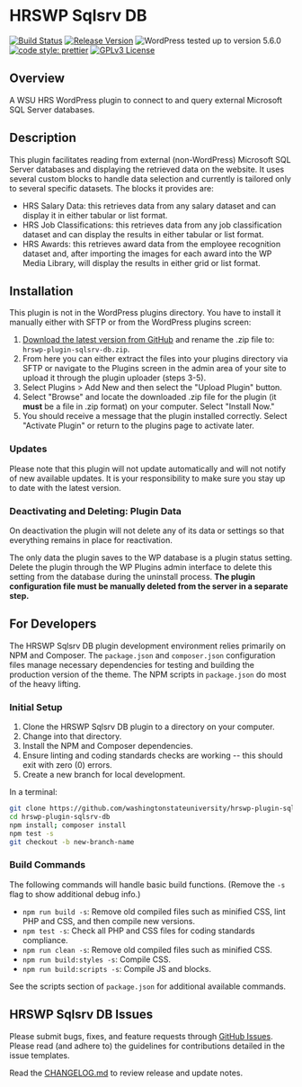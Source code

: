 # HRSWP Sqlsrv DB

[![Build Status](https://travis-ci.org/washingtonstateuniversity/hrswp-plugin-sqlsrv-db.svg?branch=stable)](https://travis-ci.org/washingtonstateuniversity/hrswp-plugin-sqlsrv-db) [![Release Version](https://img.shields.io/github/v/release/washingtonstateuniversity/hrswp-plugin-sqlsrv-db)](https://github.com/washingtonstateuniversity/hrswp-plugin-sqlsrv-db/releases/latest) ![WordPress tested up to version 5.6.0](https://img.shields.io/badge/WordPress-v5.6.0%20tested-success.svg) [![code style: prettier](https://img.shields.io/badge/code_style-prettier-ff69b4.svg)](https://github.com/prettier/prettier) [![GPLv3 License](https://img.shields.io/github/license/washingtonstateuniversity/hrswp-plugin-sqlsrv-db)](https://github.com/washingtonstateuniversity/hrswp-plugin-documents/blob/stable/LICENSE.md)

## Overview

A WSU HRS WordPress plugin to connect to and query external Microsoft SQL Server databases.

## Description

This plugin facilitates reading from external (non-WordPress) Microsoft SQL Server databases and displaying the retrieved data on the website. It uses several custom blocks to handle data selection and currently is tailored only to several specific datasets. The blocks it provides are:

- HRS Salary Data: this retrieves data from any salary dataset and can display it in either tabular or list format.
- HRS Job Classifications: this retrieves data from any job classification dataset and can display the results in either tabular or list format.
- HRS Awards: this retrieves award data from the employee recognition dataset and, after importing the images for each award into the WP Media Library, will display the results in either grid or list format.

## Installation

This plugin is not in the WordPress plugins directory. You have to install it manually either with SFTP or from the WordPress plugins screen:

1. [Download the latest version from GitHub](https://github.com/washingtonstateuniversity/hrswp-plugin-sqlsrv-db/archive/stable.zip) and rename the .zip file to: `hrswp-plugin-sqlsrv-db.zip`.
2. From here you can either extract the files into your plugins directory via SFTP or navigate to the Plugins screen in the admin area of your site to upload it through the plugin uploader (steps 3-5).
3. Select Plugins > Add New and then select the "Upload Plugin" button.
4. Select "Browse" and locate the downloaded .zip file for the plugin (it **must** be a file in .zip format) on your computer. Select "Install Now."
5. You should receive a message that the plugin installed correctly. Select "Activate Plugin" or return to the plugins page to activate later.

### Updates

Please note that this plugin will not update automatically and will not notify of new available updates. It is your responsibility to make sure you stay up to date with the latest version.

### Deactivating and Deleting: Plugin Data

On deactivation the plugin will not delete any of its data or settings so that everything remains in place for reactivation.

The only data the plugin saves to the WP database is a plugin status setting. Delete the plugin through the WP Plugins admin interface to delete this setting from the database during the uninstall process. **The plugin configuration file must be manually deleted from the server in a separate step.**

## For Developers

The HRSWP Sqlsrv DB plugin development environment relies primarily on NPM and Composer. The `package.json` and `composer.json` configuration files manage necessary dependencies for testing and building the production version of the theme. The NPM scripts in `package.json` do most of the heavy lifting.

### Initial Setup

1. Clone the HRSWP Sqlsrv DB plugin to a directory on your computer.
2. Change into that directory.
3. Install the NPM and Composer dependencies.
4. Ensure linting and coding standards checks are working -- this should exit with zero (0) errors.
5. Create a new branch for local development.

In a terminal:

~~~bash
git clone https://github.com/washingtonstateuniversity/hrswp-plugin-sqlsrv-db.git hrswp-plugin-sqlsrv-db
cd hrswp-plugin-sqlsrv-db
npm install; composer install
npm test -s
git checkout -b new-branch-name
~~~

### Build Commands

The following commands will handle basic build functions. (Remove the `-s` flag to show additional debug info.)

- `npm run build -s`: Remove old compiled files such as minified CSS, lint PHP and CSS, and then compile new versions.
- `npm test -s`: Check all PHP and CSS files for coding standards compliance.
- `npm run clean -s`: Remove old compiled files such as minified CSS.
- `npm run build:styles -s`: Compile CSS.
- `npm run build:scripts -s`: Compile JS and blocks.

See the scripts section of `package.json` for additional available commands.

## HRSWP Sqlsrv DB Issues

Please submit bugs, fixes, and feature requests through [GitHub Issues](https://github.com/washingtonstateuniversity/hrswp-plugin-sqlsrv-db/issues). Please read (and adhere to) the guidelines for contributions detailed in the issue templates.

Read the [CHANGELOG.md](https://github.com/washingtonstateuniversity/hrswp-plugin-sqlsrv-db/blob/stable/CHANGELOG.md) to review release and update notes.
